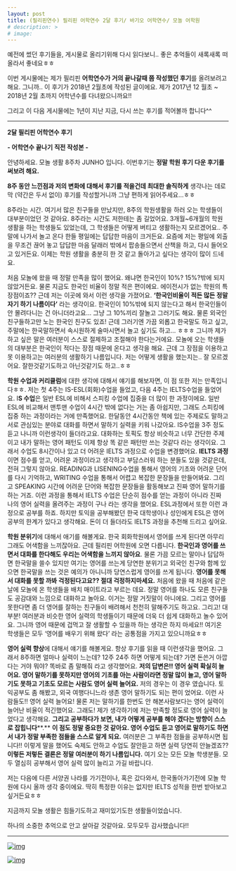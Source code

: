 ```yaml
---
layout: post
title: (필리핀연수) 필리핀 어학연수 2달 후기/ 바기오 어학연수/ 모놀 어학원
# description: >
# image: 
---
```

 
예전에 썼던 후기들을, 게시물로 올리기위해 다시 읽다보니.. 좋은 추억들이 새록새록 떠올라서 좋네요ㅎㅎ

이번 게시물에는 제가 필리핀 **어학연수가 거의 끝나갈때 쯤 작성했던 후기**를 올려보려고해요. 그니까.. 이 후기가 2018년 2월초에 작성된 글이에요. 제가 2017년 12 월초 ~ 2018년 2월 초까지 어학년수를 다녀왔으니까요!!

그리고 이 다음 게시물에는 1년이 지난 지금, 다시 쓰는 후기를 적어볼까 합니다^^

***

**2달 필리핀 어학연수 후기** 

**- 어학연수 끝나기 직전 작성본 -**



  안녕하세요. 모놀 생활 8주차 JUNHO 입니다. 이번후기는 **정말 학원 후기 다운 후기를 써보려 해요.** 

**8주 동안 느낀점과 저의 변화에 대해서 후기를 적을건데 최대한 솔직하게** 생각나는 데로 막 (약간은 두서 없이) 후기를 작성할거니까 그냥 편하게 읽어주세요…ㅎㅎ



  8주라는 시간. 여기서 많은 친구들을 만났지만, 8주의 학원생활을 하러 오는 학생들이 대부분이었던 것 같아요. 8주라는 시간도 저한테는 좀 길었어요. 3개월~6개월의 학원 생활을 하는 학생들도 있었는데, 그 학생들은 어떻게 버티고 생활하는지 모르겠어요.. 주말에 나가서 놀고 온다 한들 평일에는 답답한 마음이 크거든요. 요즘에 저는 평일에 외출을 무조건 끊어 놓고 답답한 마음 달래러 밖에서 팝송들으면서 산책을 하고, 다시 들어오고 있거든요. 이제는 학원 생활을 충분히 한 것 같고 돌아가고 싶다는 생각이 많이 드네요. 



  처음 모놀에 왔을 때 정말 만족을 많이 했어요. 왜냐면 한국인이 10%? 15%?밖에 되지 않았거든요. 물론 지금도 한국인 비율이 정말 적은 편이에요. 에이전시가 없는 학원의 특장점이죠?? 근데 저는 이곳에 와서 이런 생각을 가졌어요. **‘한국인비율이 적든 많든 정말 자기 하기 나름이다’** 라는 생각이요. 한국인이 10%밖에 되지 않는다고 해서 한국인들이 안 몰려다니는 건 아니더라고요… 그냥 그 10%끼리 잘놀고 그러기도 해요. 물론 외국인 친구들하고만 노는 한국인 친구도 있죠! 근데 그러기엔 가끔 외롭고 한국말도 하고 싶고, 주말에는 한국말하면서 속시원하게 술마시면서 놀고 싶기도 하고… ㅎㅎㅎ 그니까 제가 하고 싶은 말은 여러분이 스스로 절제하고 조절해야 한다는거에요. 모놀에 오는 학생들의 대부분은 한국인이 적다는 장점 때문에 온다고 생각을 해요. 근데 그 장점을 이용하고 못 이용하고는 여러분의 생활하기 나름입니다. 저는 어떻게 생활을 했는지는.. 잘 모르겠어요. 잘한것같기도하고 아닌것같기도 하고..ㅎㅎ

 

   **학원 수업과 커리큘럼**에 대한 생각에 대해서 얘기를 해보자면, 이 점 또한 저는 만족입니다ㅎㅎ. 저는 첫 4주는 IS-ESL(회화)수업을 들었고, 다음 4주는 IELTS수업을 들었어요. I**S 수업**은 일반 ESL에 비해서 스피킹 수업에 집중을 더 많이 한 과정이에요. 일반ESL에 비교해서 맨투맨 수업이 4시간 밖에 없다는 거는 좀 아쉽지만, 그래도 스피킹에 집중 하는 과정이라는 거에 만족했어요. 한달동안 4시간동안 책에 있는 주제로도 말하고 서로 관심있는 분야로 대화를 하면서 말하기 실력을 키워 나갔아요. IS수업을 3주 정도 듣고 나니까 이런생각이 들더라고요. 대화하는 토픽도 항상 비슷하고 너무 간단한 주제이고 내가 말하는 영어 패턴도 이제 항상 똑 같은 패턴만 쓰는 것같다 라는 생각이요. 그래서 수업도 8시간이나 있고 더 어려운 IELTS 과정으로 수업을 변경했어요. **IELTS 과정**이면 점수를 얻고, 어려운 과정이라고 생각하고 부담스러워 하는 분들도 있을 것같은데, 전혀 그렇지 않아요. READING과 LISENING수업을 통해서 영어의 기초와 어려운 단어를 다시 기억하고, WRITING 수업을 통해서 어렵고 복잡한 문장들을 만들어봐요. 그리고 SPEAKING 시간에 어려운 단어와 복잡한 문장들을 활동해보고 진짜 영어 말하기를 하는 거죠. 이런 과정을 통해서 IELTS 수업은 단순히 점수를 얻는 과정이 아니라 진짜 나의 영어 실력을 올려주는 과정이 구나 라는 생각을 했어요. ESL과정에서 또한 이런 과정으로 공부를 하죠. 하지만 토익을 공부해봤던 한국 대학생이나 성인에게 ESL은 영어공부의 한계가 있다고 생각해요. 돈이 더 들더라도 IELTS 과정을 추천해 드리고 싶어요. 



   **학원 분위기**에 대해서 애기를 해볼게요. 한국 회화학원에서 영어를 쓰게 된다면 아무리 그래도 어색함을 느끼잖아요. 근데 필리핀 어학원에 오면 다릅니다. **한국인과 영어를 쓰면서 대화를 한다해도 우리는 어색함을 느끼지 않아요**. 물론 가끔 모르는 말이나 답답하면 한국말을 쓸수 있지만 여기는 영어를 쓰는게 당연한 분위기고 외국인 친구와 함께 있으면 한국말을 쓰는 것은 예의가 아니니까 당연스럽게 영어를 쓰게 됩니다. **영어를 못해서 대화를 못할 까봐 걱정된다고요?? 절대 걱정하지마세요.** 처음에 왔을 때 처음에 같은 날에 모놀에 온 학생들을 배치 매이트라고 부르는 데요. 정말 영어를 하나도 모른 친구들도 공감대와 느낌으로 대화하고 놀아요. 이거는 정말 거짓말이 아니에요. 그리고 영어를 못한다면 좀 더 영어를 잘하는 친구들이 배려해서 천천히 말해주기도 하고요. 그리고! 대부분! 여러분과 비슷한 영어 실력의 학생들이기 때문에 더욱 더 쉽게 대화하고 놀수 있어요. 그니까 영어 때문에 겁먹고 잘 생활할 수 있을까 하는 생각은 하지 마세요!! 여기온 학생들은 모두 ‘영어를 배우기 위해 왔다’ 라는 공통점을 가지고 있으니까요ㅎㅎ



  **영어 실력 향상**에 대해서 얘기를 해볼게요. 항상 후기를 읽을 때 이런생각을 했어요. 그래서 8주하면 얼마나 실력이 느는데? 12주 24주 하면 어떻게 되는데? 가면 돈쓴거 아깝다는 거야 뭐야? 똑바로 좀 말해줘 라고 생각했어요. **저의 답변은!! 영어 실력 확실히 늘어요. 영어 말하기를 못하지만 영어의 기초를 아는 사람이라면 정말 많이 늘고, 영어 말하기도 못하고 기초도 모르는 사람도 영어 실력 늘어요.** 저의 경우는 이 경우 였습니다. 토익공부도 좀 해봤고, 외국 여행다니느라 생존 영어 말하기도 되는 편이 었어요. 이런 사람들도!! 영어 실력 늘어요! 물론 저는 말하기를 한번도 안 해본사람보다는 영어 실력이 늘어난 비율이 적긴했어요. 그래도! 제가 생각하기에 저는 만족할 정도로 영어 실력이 늘었다고 생각해요. **그리고 공부하다가 보면, 내가 어떻게 공부를 해야 겠다는 방향이 스스로 잡힙니다****.** **이 점도 정말 중요한 것 같아요. 영어 수업도 듣고 영어로 말하기도 하면서 내가 정말 부족한 점들을 스스로 알게 되요.** 여러분은 그 부족한 점들을 공부하시면 됩니다!!  이렇게 말을 했어도 숙제도 안하고 수업도 잘안듣고 하면 실력 당연히 안늘겠죠?? **이렇든 저렇든 결론은 정말 여러분이 하기 나름입니다.** 여기 오는 모든 모놀 학생분들. 모두 열심히 공부해서 영어 실력 많이 늘리고 가길 바랍니다. 



  저는 다음에 다른 서양권 나라를 가기전이나, 혹은 갔다와서, 한국돌아가기전에 모놀 학원에 다시 올까 생각 중이에요. 딱히 특정한 이유는 없지만 IELTS 성적을 한번 받아보고 싶거든요ㅎㅎ 

지금까지 모놀 생활은 힘들기도하고 재미있기도한 생활들이었습니다. 

하나의 소중한 추억으로 안고 살아갈 것같아요. 모두모두 감사했습니다!!



***

[![img](https://postfiles.pstatic.net/MjAxOTAzMTJfNzIg/MDAxNTUyMzQ4NTQyMjk1.vN3JyAQGmRkIysLNiioFWkOFQwfIK3540C-YgH7pB48g.2E4mxyV_iFhe4wBxFj1Z9pVFPKLg9xwGgTav-cpyN8Ag.PNG.sb020518/SE-13f84beb-2740-4b1c-835d-16e4d872cd8c.png?type=w773)](https://blog.naver.com/PostView.nhn?blogId=sb020518&logNo=221486083035&categoryNo=10&parentCategoryNo=0&viewDate=&currentPage=1&postListTopCurrentPage=1&from=postList&userTopListOpen=true&userTopListCount=5&userTopListManageOpen=false&userTopListCurrentPage=1#)

[![img](https://postfiles.pstatic.net/MjAxOTAzMTJfMjI4/MDAxNTUyMzQ4NTU1Mjk3.mi5zG2Bqf-44iZMUtcfOTUwQHGEa5l3Qd_uYBobxAkEg.AWMiJCHPYChyn3fDdRDwyGcfWj_g1MIZq1y6hndLWkUg.PNG.sb020518/SE-6cd14faa-c8ef-402a-9d84-75692b53f8e1.png?type=w773)](https://blog.naver.com/PostView.nhn?blogId=sb020518&logNo=221486083035&categoryNo=10&parentCategoryNo=0&viewDate=&currentPage=1&postListTopCurrentPage=1&from=postList&userTopListOpen=true&userTopListCount=5&userTopListManageOpen=false&userTopListCurrentPage=1#)